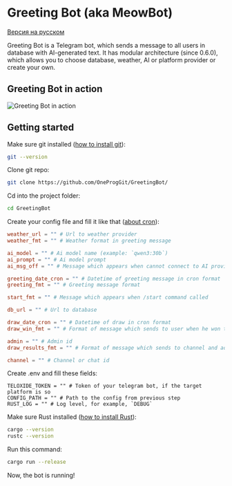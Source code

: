 # Greeting Bot (aka MeowBot)

[Версия на русском](README-RU.md)

Greeting Bot is a Telegram bot, which sends a message to all users in database with AI-generated text.
It has modular architecture (since 0.6.0), which allows you to choose database, weather, AI or platform provider or create your own.

## Greeting Bot in action

![Greeting Bot in action](https://github.com/user-attachments/assets/eebb6303-783f-4ce5-9762-26bbcbf05b1c)

## Getting started

Make sure git installed ([how to install git](https://git-scm.com/book/en/v2/Getting-Started-Installing-Git)):

```bash
git --version
```

Clone git repo:

```bash
git clone https://github.com/OneProgGit/GreetingBot/
```

Cd into the project folder:

```bash
cd GreetingBot
```

Create your config file and fill it like that ([about cron](https://en.wikipedia.org/wiki/Cron)):

```toml
weather_url = "" # Url to weather provider
weather_fmt = "" # Weather format in greeting message

ai_model = "" # Ai model name (example: `qwen3:30b`)
ai_prompt = "" # Ai model prompt
ai_msg_off = "" # Message which appears when cannot connect to AI provider

greeting_date_cron = "" # Datetime of greeting message in cron format
greeting_fmt = "" # Greeting message format

start_fmt = "" # Message which appears when /start command called

db_url = "" # Url to database

draw_date_cron = "" # Datetime of draw in cron format
draw_win_fmt = "" # Format of message which sends to user when he won the draw

admin = "" # Admin id
draw_results_fmt = "" # Format of message which sends to channel and admin when draw's winner has chosen

channel = "" # Channel or chat id
```

Create .env and fill these fields:

```env
TELOXIDE_TOKEN = "" # Token of your telegram bot, if the target platform is so
CONFIG_PATH = "" # Path to the config from previous step
RUST_LOG = "" # Log level, for example, `DEBUG`
```

Make sure Rust installed ([how to install Rust](https://rustup.rs/)):

```bash
cargo --version
rustc --version
```

Run this command:

```bash
cargo run --release
```

Now, the bot is running!
